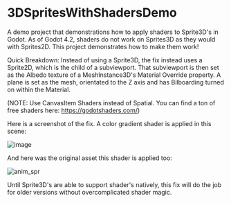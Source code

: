 # 3DSpritesWithShadersDemo
A demo project that demonstrations how to apply shaders to Sprite3D's in Godot.
As of Godot 4.2, shaders do not work on Sprites3D as they would with Sprites2D.
This project demonstrates how to make them work! 

Quick Breakdown: Instead of using a Sprite3D, the fix instead uses a Sprite2D, which is the child of a subviewport. 
That subviewport is then set as the Albedo texture of a MeshInstance3D's Material Override property.
A plane is set as the mesh, orientated to the Z axis and has Bilboarding turned on within the Material.

(NOTE: Use CanvasItem Shaders instead of Spatial. You can find a ton of free shaders here: https://godotshaders.com/)

Here is a screenshot of the fix. A color gradient shader is applied in this scene:

![image](https://github.com/calham-21/3DSpritesWithShadersDemo/assets/148737596/fd35b196-aa46-4e4f-81f1-cfefbd518c3c)



And here was the original asset this shader is applied too:

![anim_spr](https://github.com/calham-21/3DSpritesWithShadersDemo/assets/148737596/ad9a3828-6e34-47b1-85f5-e2f52f63c8e8)


Until Sprite3D's are able to support shader's natively, this fix will do the job for older versions without overcomplicated shader magic.
